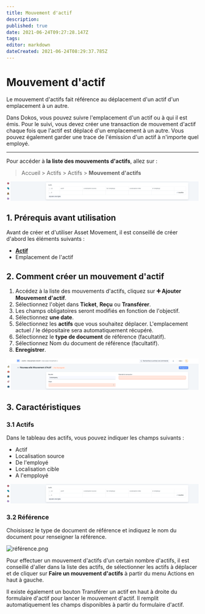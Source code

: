 ```yaml
---
title: Mouvement d'actif
description: 
published: true
date: 2021-06-24T09:27:28.147Z
tags: 
editor: markdown
dateCreated: 2021-06-24T08:29:37.785Z
---
```


# Mouvement d'actif

Le mouvement d'actifs fait référence au déplacement d'un actif d'un emplacement à un autre.

Dans Dokos, vous pouvez suivre l'emplacement d'un actif ou à qui il est émis. Pour le suivi, vous devez créer une transaction de mouvement d'actif chaque fois que l'actif est déplacé d'un emplacement à un autre. Vous pouvez également garder une trace de l'émission d'un actif à n'importe quel employé.

---

Pour accéder à **la liste des mouvements d'actifs**, allez sur :

> Accueil > Actifs > Actifs > **Mouvement d'actifs**

![actifs_mouvement.png](/content/actifs/asset-movement/actifs_mouvement.png)

## 1. Prérequis avant utilisation

Avant de créer et d'utiliser Asset Movement, il est conseillé de créer d'abord les éléments suivants :

- **[Actif](/actifs/asset)**
- Emplacement de l'actif

## 2. Comment créer un mouvement d'actif 

1. Accédez à la liste des mouvements d'actifs, cliquez sur **:heavy_plus_sign: Ajouter Mouvement d'actif**.
2. Sélectionnez l'objet dans **Ticket**, **Reçu** ou **Transférer**. 
3. Les champs obligatoires seront modifiés en fonction de l'objectif.
4. Sélectionnez **une date**.
5. Sélectionnez les **actifs** que vous souhaitez déplacer. L'emplacement actuel / le dépositaire sera automatiquement récupéré.
6. Sélectionnez le **type de document** de référence (facultatif).
7. Sélectionnez Nom du document de référence (facultatif).
8. **Enregistrer**.

![liste_mouvement_actif.png](/content/actifs/asset-movement/liste_mouvement_actif.png)

## 3. Caractéristiques

### 3.1 Actifs

Dans le tableau des actifs, vous pouvez indiquer les champs suivants :

- Actif
- Localisation source
- De l'employé
- Localisation cible
- A l'empployé

![actifs_mouvement.png](/content/actifs/asset-movement/actifs_mouvement.png)

### 3.2 Référence

Choisissez le type de document de référence et indiquez le nom du document pour renseigner la référence.

![référence.png](/content/actifs/asset-movement/référence.png)

Pour effectuer un mouvement d'actifs d'un certain nombre d'actifs, il est conseillé d'aller dans la liste des actifs, de sélectionner les actifs à déplacer et de cliquer sur **Faire un mouvement d'actifs** à partir du menu Actions en haut à gauche.

Il existe également un bouton Transférer un actif en haut à droite du formulaire d'actif pour lancer le mouvement d'actif. Il remplit automatiquement les champs disponibles à partir du formulaire d'actif.

